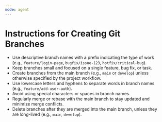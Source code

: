 ```yaml
---
mode: agent
---
```



# Instructions for Creating Git Branches

- Use descriptive branch names with a prefix indicating the type of work (e.g., `feature/login-page`, `bugfix/issue-123`, `hotfix/critical-bug`).
- Keep branches small and focused on a single feature, bug fix, or task.
- Create branches from the main branch (e.g., `main` or `develop`) unless otherwise specified by the project workflow.
- Use lowercase letters and hyphens to separate words in branch names (e.g., `feature/add-user-auth`).
- Avoid using special characters or spaces in branch names.
- Regularly merge or rebase with the main branch to stay updated and minimize merge conflicts.
- Delete branches after they are merged into the main branch, unless they are long-lived (e.g., `main`, `develop`).